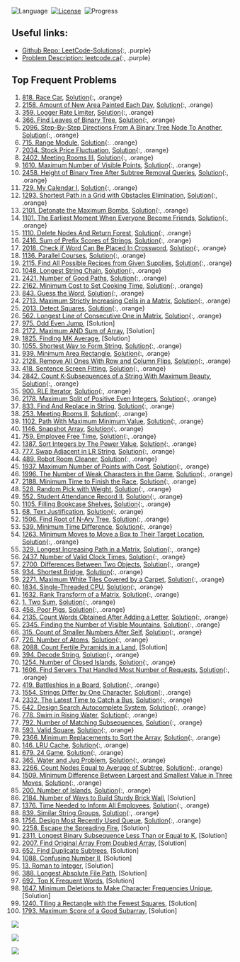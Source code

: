 <style>
a.orange {
    color: orange;
}
a.purple {
    color: magenta;
}
</style>

![Language](https://img.shields.io/badge/language-Python-orange.svg)&nbsp;
[![License](https://img.shields.io/badge/license-MIT-blue.svg)](./LICENSE.md)&nbsp;
![Progress](https://img.shields.io/badge/progress-84%20%2F%20100-ff69b4.svg)&nbsp;

## Useful links:

- [Github Repo: LeetCode-Solutions](https://github.com/kamyu104/LeetCode-Solutions/tree/master){:, .purple}
- [Problem Description: leetcode.ca](https://leetcode.ca/search/){:, .purple}


## Top Frequent Problems
1. [818. Race Car](https://leetcode.com/problems/race-car/), [Solution](./818.%20Race%20Car.py){:, .orange}
2. [2158. Amount of New Area Painted Each Day](https://leetcode.ca/2021-10-27-2158-Amount-of-New-Area-Painted-Each-Day/), [Solution](./2158.%20Amount%20of%20New%20Area%20Painted%20Each%20Day.py){:, .orange}
3. [359. Logger Rate Limiter](https://leetcode.com/discuss/interview-question/340230/google-onsite-implement-logger/), [Solution](./359.%20Logger%20Rate%20Limiter.py){:, .orange}
4. [366. Find Leaves of Binary Tree](https://leetcode.com/problems/find-leaves-of-binary-tree/), [Solution](./366.%20Find%20Leaves%20of%20Binary%20Tree.py){:, .orange}
5. [2096. Step-By-Step Directions From A Binary Tree Node To Another](https://leetcode.com/problems/step-by-step-directions-from-a-binary-tree-node-to-another/), [Solution](./2096.%20Step-By-Step%20Directions%20From%20A%20Binary%20Tree%20Node%20To%20Another.py){:, .orange}
6. [715. Range Module](https://leetcode.com/problems/range-module/), [Solution](./715.%20Range%20Module.py){:. .orange}
7. [2034. Stock Price Fluctuation](https://leetcode.com/problems/stock-price-fluctuation/), [Solution](./2034.%20Stock%20Price%20Fluctuation.py){:, .orange}
8. [2402. Meeting Rooms III](https://leetcode.com/problems/meeting-rooms-iii/), [Solution](./2402.%20Meeting%20Rooms%20III.py){:, .orange}
9. [1610. Maximum Number of Visible Points](https://leetcode.com/problems/maximum-number-of-visible-points/), [Solution](./1610.%20Maximum%20Number%20of%20Visible%20Points.py){:, .orange}
10. [2458. Height of Binary Tree After Subtree Removal Queries](https://leetcode.com/problems/height-of-binary-tree-after-subtree-removal-queries/), [Solution](./2458.%20Height%20of%20Binary%20Tree%20After%20Subtree%20Removal%20Queries.py){:, .orange}
11. [729. My Calendar I](https://leetcode.com/problems/my-calendar-i/), [Solution](./729.%20My%20Calendar%20I.py){:, .orange}
12. [1293. Shortest Path in a Grid with Obstacles Elimination](https://leetcode.com/problems/shortest-path-in-a-grid-with-obstacles-elimination/), [Solution](./1293.%20Shortest%20Path%20in%20a%20Grid%20with%20Obstacles%20Elimination.py){:, .orange}
13. [2101. Detonate the Maximum Bombs](https://leetcode.com/problems/detonate-the-maximum-bombs/), [Solution](./2101.%20Detonate%20the%20Maximum%20Bombs.py){:, .orange}
14. [1101. The Earliest Moment When Everyone Become Friends](https://leetcode.ca/2018-12-05-1101-The-Earliest-Moment-When-Everyone-Become-Friends/), [Solution](./1101.%20The%20Earliest%20Moment%20When%20Everyone%20Become%20Friends.py){:, .orange}
15. [1110. Delete Nodes And Return Forest](https://leetcode.com/problems/delete-nodes-and-return-forest/), [Solution](./1110.%20Delete%20Nodes%20And%20Return%20Forest.py){:, .orange}
16. [2416. Sum of Prefix Scores of Strings](https://leetcode.com/problems/sum-of-prefix-scores-of-strings/), [Solution](./2416.%20Sum%20of%20Prefix%20Scores%20of%20Strings.py){:, .orange}
17. [2018. Check if Word Can Be Placed In Crossword](https://leetcode.com/problems/check-if-word-can-be-placed-in-crossword/), [Solution](./2018.%20Check%20if%20Word%20Can%20Be%20Placed%20In%20Crossword.py){:, .orange}
18. [1136. Parallel Courses](https://leetcode.ca/2019-01-09-1136-Parallel-Courses/), [Solution](./1136.%20Parallel%20Courses.py){:, .orange}
19. [2115. Find All Possible Recipes from Given Supplies](https://leetcode.com/problems/find-all-possible-recipes-from-given-supplies/), [Solution](./2115.%20Find%20All%20Possible%20Recipes%20from%20Given%20Supplies.py){:, .orange}
20. [1048. Longest String Chain](https://leetcode.com/problems/longest-string-chain/), [Solution](./1048.%20Longest%20String%20Chain.py){:, .orange}
21. [2421. Number of Good Paths](https://leetcode.com/problems/number-of-good-paths/), [Solution](./2421.%20Number%20of%20Good%20Paths.py){:, .orange}
22. [2162. Minimum Cost to Set Cooking Time](https://leetcode.com/problems/minimum-cost-to-set-cooking-time/), [Solution](./2162.%20Minimum%20Cost%20to%20Set%20Cooking%20Time.py){:, .orange}
23. [843. Guess the Word](https://leetcode.com/problems/guess-the-word/), [Solution](./843.%20Guess%20the%20Word.py){:, .orange}
24. [2713. Maximum Strictly Increasing Cells in a Matrix](https://leetcode.com/problems/maximum-strictly-increasing-cells-in-a-matrix/), [Solution](./2713.%20Maximum%20Strictly%20Increasing%20Cells%20in%20a%20Matrix.py){:, .orange}
25. [2013. Detect Squares](https://leetcode.com/problems/detect-squares/), [Solution](./2013.%20Detect%20Squares.py){:, .orange}
26. [562. Longest Line of Consecutive One in Matrix](https://leetcode.ca/2017-06-14-562-Longest-Line-of-Consecutive-One-in-Matrix/), [Solution](./562.%20Longest%20Line%20of%20Consecutive%20One%20in%20Matrix.py){:, .orange}
27. [975. Odd Even Jump](https://leetcode.com/problems/odd-even-jump/), [Solution]
28. [2172. Maximum AND Sum of Array](https://leetcode.com/problems/maximum-and-sum-of-array/), [Solution]
29. [1825. Finding MK Average](https://leetcode.com/problems/finding-mk-average/), [Solution]
30. [1055. Shortest Way to Form String](https://leetcode.ca/2018-10-20-1055-Shortest-Way-to-Form-String/), [Solution](./1055.%20Shortest%20Way%20to%20Form%20String.py){:, .orange}
31. [939. Minimum Area Rectangle](https://leetcode.com/problems/minimum-area-rectangle/), [Solution](./939.%20Minimum%20Area%20Rectangle.py){:, .orange}
32. [2128. Remove All Ones With Row and Column Flips](https://leetcode.ca/2021-09-27-2128-Remove-All-Ones-With-Row-and-Column-Flips/), [Solution](./2128.%20Remove%20All%20Ones%20With%20Row%20and%20Column%20Flips.py){:, .orange}
33. [418. Sentence Screen Fitting](https://leetcode.ca/2017-01-21-418-Sentence-Screen-Fitting/), [Solution](./418.%20Sentence%20Screen%20Fitting.py){:, .orange}
34. [2842. Count K-Subsequences of a String With Maximum Beauty](https://leetcode.com/problems/count-k-subsequences-of-a-string-with-maximum-beauty/), [Solution](./2842.%20Count%20K-Subsequences%20of%20a%20String%20With%20Maximum%20Beauty.py){:, .orange}
35. [900. RLE Iterator](https://leetcode.com/problems/rle-iterator/), [Solution](./900.%20RLE%20Iterator.py){:, .orange}
36. [2178. Maximum Split of Positive Even Integers](https://leetcode.com/problems/maximum-split-of-positive-even-integers/), [Solution](./2178.%20Maximum%20Split%20of%20Positive%20Even%20Integers.py){:, .orange}
37. [833. Find And Replace in String](https://leetcode.com/problems/find-and-replace-in-string/), [Solution](./833.%20Find%20And%20Replace%20in%20String.py){:, .orange}
38. [253. Meeting Rooms II](https://leetcode.ca/2016-08-09-253-Meeting-Rooms-II/), [Solution](./253.%20Meeting%20Rooms%20II.py){:, .orange}
39. [1102. Path With Maximum Minimum Value](https://leetcode.ca/2018-12-06-1102-Path-With-Maximum-Minimum-Value/), [Solution](./1102.%20Path%20With%20Maximum%20Minimum%20Value.py){:, .orange}
40. [1146. Snapshot Array](https://leetcode.com/problems/snapshot-array/), [Solution](./1146.%20Snapshot%20Array.py){:, .orange}
41. [759. Employee Free Time](https://leetcode.ca/2017-12-28-759-Employee-Free-Time/), [Solution](./759.%20Employee%20Free%20Time.py){:, .orange}
42. [1387. Sort Integers by The Power Value](https://leetcode.com/problems/sort-integers-by-the-power-value/), [Solution](./1387.%20Sort%20Integers%20by%20The%20Power%20Value.py){:, .orange}
43. [777. Swap Adjacent in LR String](https://leetcode.com/problems/swap-adjacent-in-lr-string/), [Solution](./777.%20Swap%20Adjacent%20in%20LR%20String.py){:, .orange}
44. [489. Robot Room Cleaner](https://leetcode.ca/2017-04-02-489-Robot-Room-Cleaner/), [Solution](./489.%20Robot%20Room%20Cleaner.py){:, .orange}
45. [1937. Maximum Number of Points with Cost](https://leetcode.com/problems/maximum-number-of-points-with-cost/), [Solution](./1937.%20Maximum%20Number%20of%20Points%20with%20Cost.py){:, .orange}
46. [1996. The Number of Weak Characters in the Game](https://leetcode.com/problems/the-number-of-weak-characters-in-the-game/), [Solution](./1996.%20The%20Number%20of%20Weak%20Characters%20in%20the%20Game.py){:, .orange}
47. [2188. Minimum Time to Finish the Race](https://leetcode.com/problems/minimum-time-to-finish-the-race/), [Solution](./2188.%20Minimum%20Time%20to%20Finish%20the%20Race.py){:, .orange}
48. [528. Random Pick with Weight](https://leetcode.com/problems/random-pick-with-weight/), [Solution](./528.%20Random%20Pick%20with%20Weight.py){:, .orange}
49. [552. Student Attendance Record II](https://leetcode.com/problems/student-attendance-record-ii/), [Solution](./552.%20Student%20Attendance%20Record%20II.py){:, .orange}
50. [1105. Filling Bookcase Shelves](https://leetcode.com/problems/filling-bookcase-shelves/), [Solution](./1105.%20Filling%20Bookcase%20Shelves.py){:, .orange}
51. [68. Text Justification](https://leetcode.com/problems/text-justification/), [Solution](./68.%20Text%20Justification.py){:, .orange}
52. [1506. Find Root of N-Ary Tree](https://leetcode.ca/2020-01-14-1506-Find-Root-of-N-Ary-Tree/), [Solution](./1506.%20Find%20Root%20of%20N-Ary%20Tree.py){:, .orange}
53. [539. Minimum Time Difference](https://leetcode.com/problems/minimum-time-difference/), [Solution](./539.%20Minimum%20Time%20Difference.py){:, .orange}
54. [1263. Minimum Moves to Move a Box to Their Target Location](https://leetcode.com/problems/minimum-moves-to-move-a-box-to-their-target-location/), [Solution](./1263.%20Minimum%20Moves%20to%20Move%20a%20Box%20to%20Their%20Target%20Location.py){:, .orange}
55. [329. Longest Increasing Path in a Matrix](https://leetcode.com/problems/longest-increasing-path-in-a-matrix/), [Solution](./329.%20Longest%20Increasing%20Path%20in%20a%20Matrix.py){:, .orange}
56. [2437. Number of Valid Clock Times](https://leetcode.com/problems/number-of-valid-clock-times/), [Solution](./2437.%20Number%20of%20Valid%20Clock%20Times.py){:, .orange}
57. [2700. Differences Between Two Objects](https://leetcode.ca/2023-04-22-2700-Differences-Between-Two-Objects/), [Solution](./2700.%20Differences%20Between%20Two%20Objects.py){:, .orange}
58. [934. Shortest Bridge](https://leetcode.com/problems/shortest-bridge/), [Solution](./934.%20Shortest%20Bridge.py){:, .orange}
59. [2271. Maximum White Tiles Covered by a Carpet](https://leetcode.com/problems/maximum-white-tiles-covered-by-a-carpet/), [Solution](./2271.%20Maximum%20White%20Tiles%20Covered%20by%20a%20Carpet.py){:, .orange}
60. [1834. Single-Threaded CPU](https://leetcode.com/problems/single-threaded-cpu/), [Solution](./1834.%20Single-Threaded%20CPU.py){:, .orange}
61. [1632. Rank Transform of a Matrix](https://leetcode.com/problems/rank-transform-of-a-matrix/), [Solution](./1632.%20Rank%20Transform%20of%20a%20Matrix.py){:, .orange}
62. [1. Two Sum](https://leetcode.com/problems/two-sum/), [Solution](./1.%20Two%20Sum.py){:, .orange}
63. [458. Poor Pigs](https://leetcode.com/problems/poor-pigs/), [Solution](./458.%20Poor%20Pigs.py){:, .orange}
64. [2135. Count Words Obtained After Adding a Letter](https://leetcode.com/problems/count-words-obtained-after-adding-a-letter/), [Solution](./2135.%20Count%20Words%20Obtained%20After%20Adding%20a%20Letter.py){:, .orange}
65. [2345. Finding the Number of Visible Mountains](https://leetcode.ca/2022-05-02-2345-Finding-the-Number-of-Visible-Mountains/), [Solution](./2345.%20Finding%20the%20Number%20of%20Visible%20Mountains.py){:, .orange}
66. [315. Count of Smaller Numbers After Self](https://leetcode.com/problems/count-of-smaller-numbers-after-self/), [Solution](./315.%20Count%20of%20Smaller%20Numbers%20After%20Self.py){:, .orange}
67. [726. Number of Atoms](https://leetcode.com/problems/number-of-atoms/), [Solution](./726.%20Number%20of%20Atoms.py){:, .orange}
68. [2088. Count Fertile Pyramids in a Land](https://leetcode.com/problems/count-fertile-pyramids-in-a-land/), [Solution]
69. [394. Decode String](https://leetcode.com/problems/decode-string/), [Solution](./394.%20Decode%20String.py){:, .orange}
70. [1254. Number of Closed Islands](https://leetcode.com/problems/number-of-closed-islands/), [Solution](./1254.%20Number%20of%20Closed%20Islands.py){:, .orange}
71. [1606. Find Servers That Handled Most Number of Requests](https://leetcode.com/problems/find-servers-that-handled-most-number-of-requests/), [Solution](./1606.%20Find%20Servers%20That%20Handled%20Most%20Number%20of%20Requests.py){:, .orange}
72. [419. Battleships in a Board](https://leetcode.com/problems/battleships-in-a-board/), [Solution](./419.%20Battleships%20in%20a%20Board.py){:, .orange}
73. [1554. Strings Differ by One Character](https://leetcode.ca/2020-03-02-1554-Strings-Differ-by-One-Character/), [Solution](./1554.%20Strings%20Differ%20by%20One%20Character.py){:, .orange}
74. [2332. The Latest Time to Catch a Bus](https://leetcode.com/problems/the-latest-time-to-catch-a-bus/), [Solution](./2332.%20The%20Latest%20Time%20to%20Catch%20a%20Bus.py){:, .orange}
75. [642. Design Search Autocomplete System](https://leetcode.ca/2017-09-02-642-Design-Search-Autocomplete-System/), [Solution](./642.%20Design%20Search%20Autocomplete%20System.py){:, .orange}
76. [778. Swim in Rising Water](https://leetcode.com/problems/swim-in-rising-water/), [Solution](./778.%20Swim%20in%20Rising%20Water.py){:, .orange}
77. [792. Number of Matching Subsequences](https://leetcode.com/problems/number-of-matching-subsequences/), [Solution](./792.%20Number%20of%20Matching%20Subsequences.py){:, .orange}
78. [593. Valid Square](https://leetcode.com/problems/valid-square/), [Solution](./593.%20Valid%20Square.py){:, .orange}
79. [2366. Minimum Replacements to Sort the Array](https://leetcode.com/problems/minimum-replacements-to-sort-the-array/), [Solution](./2366.%20Minimum%20Replacements%20to%20Sort%20the%20Array.py){:, .orange}
80. [146. LRU Cache](https://leetcode.com/problems/lru-cache/), [Solution](./146.%20LRU%20Cache.py){:, .orange}
81. [679. 24 Game](https://leetcode.com/problems/24-game/), [Solution](./679.%2024%20Game.py){:, .orange}
82. [365. Water and Jug Problem](https://leetcode.com/problems/water-and-jug-problem/), [Solution](./365.%20Water%20and%20Jug%20Problem.py){:, .orange}
83. [2266. Count Nodes Equal to Average of Subtree](https://leetcode.com/problems/count-nodes-equal-to-average-of-subtree/), [Solution](./2265.%20Count%20Nodes%20Equal%20to%20Average%20of%20Subtree.py){:, .orange}
84. [1509. Minimum Difference Between Largest and Smallest Value in Three Moves](https://leetcode.com/problems/minimum-difference-between-largest-and-smallest-value-in-three-moves/), [Solution](./1509.%20Minimum%20Difference%20Between%20Largest%20and%20Smallest%20Value%20in%20Three%20Moves.py){:, .orange}
85. [200. Number of Islands](https://leetcode.com/problems/number-of-islands/), [Solution](./200.%20Number%20of%20Islands.py){:, .orange}
86. [2184. Number of Ways to Build Sturdy Brick Wall](https://leetcode.ca/2021-11-22-2184-Number-of-Ways-to-Build-Sturdy-Brick-Wall/), [Solution]
87. [1376. Time Needed to Inform All Employees](https://leetcode.com/problems/time-needed-to-inform-all-employees/), [Solution](./1376.%20Time%20Needed%20to%20Inform%20All%20Employees.py){:, .orange}
88. [839. Similar String Groups](https://leetcode.com/problems/similar-string-groups/), [Solution](./839.%20Similar%20String%20Groups.py){:, .orange}
89. [1756. Design Most Recently Used Queue](https://leetcode.ca/2020-09-20-1756-Design-Most-Recently-Used-Queue/), [Solution](./1756.%20Design%20Most%20Recently%20Used%20Queue.py){:, .orange}
90. [2258. Escape the Spreading Fire](https://leetcode.com/problems/escape-the-spreading-fire/), [Solution]
91. [2311. Longest Binary Subsequence Less Than or Equal to K](https://leetcode.com/problems/longest-binary-subsequence-less-than-or-equal-to-k/), [Solution]
92. [2007. Find Original Array From Doubled Array](https://leetcode.com/problems/find-original-array-from-doubled-array/), [Solution]
93. [652. Find Duplicate Subtrees](https://leetcode.com/problems/find-duplicate-subtrees/), [Solution]
94. [1088. Confusing Number II](https://leetcode.com/problems/confusing-number-ii/), [Solution]
95. [13. Roman to Integer](https://leetcode.com/problems/roman-to-integer/), [Solution]
96. [388. Longest Absolute File Path](https://leetcode.com/problems/longest-absolute-file-path/), [Solution]
97. [692. Top K Frequent Words](https://leetcode.com/problems/top-k-frequent-words/), [Solution]
98. [1647. Minimum Deletions to Make Character Frequencies Unique](https://leetcode.com/problems/minimum-deletions-to-make-character-frequencies-unique/), [Solution]
99. [1240. Tiling a Rectangle with the Fewest Squares](https://leetcode.com/problems/tiling-a-rectangle-with-the-fewest-squares/), [Solution]
100. [1793. Maximum Score of a Good Subarray](https://leetcode.com/problems/maximum-score-of-a-good-subarray/), [Solution]


![](./frequent_problem1.png)

![](./frequent_problem2.png)

![](./frequent_problem3.png)